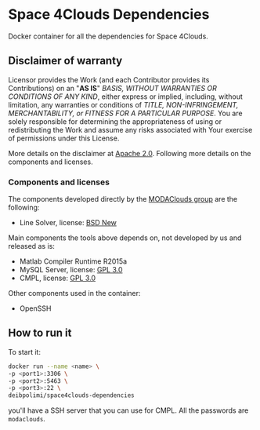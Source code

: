 # Space 4Clouds Dependencies

Docker container for all the dependencies for Space 4Clouds.

## Disclaimer of warranty

Licensor provides the Work (and each Contributor provides its Contributions) on an "**AS IS**" *BASIS, WITHOUT WARRANTIES OR CONDITIONS OF ANY KIND*, either express or implied, including, without limitation, any warranties or conditions of *TITLE, NON-INFRINGEMENT, MERCHANTABILITY, or FITNESS FOR A PARTICULAR PURPOSE*. You are solely responsible for determining the appropriateness of using or redistributing the Work and assume any risks associated with Your exercise of permissions under this License.

More details on the disclaimer at [Apache 2.0]. Following more details on the components and licenses.

### Components and licenses

The components developed directly by the [MODAClouds group](http://www.modaclouds.eu) are the following:
* Line Solver, license: [BSD New]

Main components the tools above depends on, not developed by us and released as is:
* Matlab Compiler Runtime R2015a
* MySQL Server, license: [GPL 3.0]
* CMPL, license: [GPL 3.0]

Other components used in the container:
* OpenSSH

[BSD New]: https://opensource.org/licenses/BSD-3-Clause
[Apache 2.0]: https://www.apache.org/licenses/LICENSE-2.0
[EPL 1.0]: https://www.eclipse.org/org/documents/epl-v10.php
[GPL 3.0]: https://www.gnu.org/licenses/gpl-3.0.en.html

## How to run it

To start it:

```sh
docker run --name <name> \
-p <port1>:3306 \
-p <port2>:5463 \
-p <port3>:22 \
deibpolimi/space4clouds-dependencies
```

you'll have a SSH server that you can use for CMPL. All the passwords are `modaclouds`.
